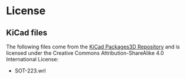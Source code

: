 # License

## KiCad files

The following files come from the [KiCad Packages3D Repository](https://gitlab.com/kicad/libraries/kicad-packages3D) and is licensed under the Creative Commons Attribution-ShareAlike 4.0 International License:

* SOT-223.wrl

